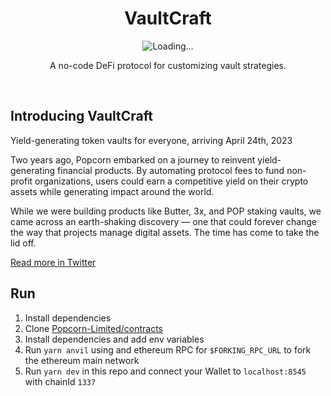 <p>
  <h1 align="center">VaultCraft</h1>
  <p align="center">
    <img alt="Loading..." src="./public/images/vc-intro.gif">
  </p>
  <p align="center">
    A no-code DeFi protocol for customizing vault strategies.
  </p>
</p>

<br>

## Introducing VaultCraft

Yield-generating token vaults for everyone, arriving April 24th, 2023

Two years ago, Popcorn embarked on a journey to reinvent yield-generating financial products. By automating protocol fees to fund non-profit organizations, users could earn a competitive yield on their crypto assets while generating impact around the world.

While we were building products like Butter, 3x, and POP staking vaults, we came across an earth-shaking discovery — one that could forever change the way that projects manage digital assets. The time has come to take the lid off.

[Read more in Twitter](https://twitter.com/VaultCraft_io/status/1647952149043638274)

## Run

1. Install dependencies
1. Clone [Popcorn-Limited/contracts](https://github.com/Popcorn-Limited/contracts)
1. Install dependencies and add env variables
1. Run `yarn anvil` using and ethereum RPC for `$FORKING_RPC_URL` to fork the ethereum main network
1. Run `yarn dev` in this repo and connect your Wallet to `localhost:8545` with chainId `1337`
